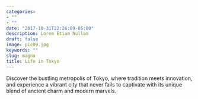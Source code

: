 ```yaml
---
categories:
- ""
- ""
date: "2017-10-31T22:26:09-05:00"
description: Lorem Etiam Nullam
draft: false
image: pic09.jpg
keywords: ""
slug: magna
title: Life in Tokyo
---
```


Discover the bustling metropolis of Tokyo, where tradition meets innovation, and experience a vibrant city that never fails to captivate with its unique blend of ancient charm and modern marvels.